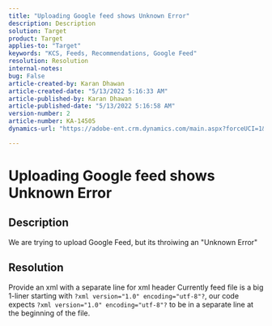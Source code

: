 ```yaml
---
title: "Uploading Google feed shows Unknown Error"
description: Description
solution: Target
product: Target
applies-to: "Target"
keywords: "KCS, Feeds, Recommendations, Google Feed"
resolution: Resolution
internal-notes: 
bug: False
article-created-by: Karan Dhawan
article-created-date: "5/13/2022 5:16:33 AM"
article-published-by: Karan Dhawan
article-published-date: "5/13/2022 5:16:58 AM"
version-number: 2
article-number: KA-14505
dynamics-url: "https://adobe-ent.crm.dynamics.com/main.aspx?forceUCI=1&pagetype=entityrecord&etn=knowledgearticle&id=43a647d5-7bd2-ec11-a7b5-00224809c101"

---
```

# Uploading Google feed shows Unknown Error

## Description


We are trying to upload Google Feed, but its throiwing an "Unknown Error"


## Resolution


Provide an xml with a separate line for xml header
 Currently feed file is a big 1-liner starting with `?xml version="1.0" encoding="utf-8"?`, our code expects `?xml version="1.0" encoding="utf-8"?` to be in a separate line at the beginning of the file.
